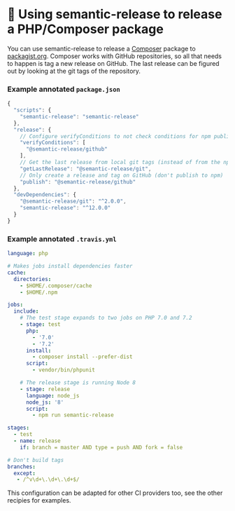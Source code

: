# 🐘 Using semantic-release to release a PHP/Composer package

You can use semantic-release to release a [Composer](https://getcomposer.org/) package to [packagist.org](https://packagist.org/).
Composer works with GitHub repositories, so all that needs to happen is tag a new release on GitHub.
The last release can be figured out by looking at the git tags of the repository.

### Example annotated `package.json`

```js
{
  "scripts": {
    "semantic-release": "semantic-release"
  },
  "release": {
    // Configure verifyConditions to not check conditions for npm publishing
    "verifyConditions": [
      "@semantic-release/github"
    ],
    // Get the last release from local git tags (instead of from the npm registry)
    "getLastRelease": "@semantic-release/git",
    // Only create a release and tag on GitHub (don't publish to npm)
    "publish": "@semantic-release/github"
  },
  "devDependencies": {
    "@semantic-release/git": "^2.0.0",
    "semantic-release": "^12.0.0"
  }
}
```

### Example annotated `.travis.yml`

```yml
language: php

# Makes jobs install dependencies faster
cache:
  directories:
    - $HOME/.composer/cache
    - $HOME/.npm

jobs:
  include:
    # The test stage expands to two jobs on PHP 7.0 and 7.2
    - stage: test
      php:
        - '7.0'
        - '7.2'
      install:
        - composer install --prefer-dist
      script:
        - vendor/bin/phpunit

    # The release stage is running Node 8
    - stage: release
      language: node_js
      node_js: '8'
      script:
        - npm run semantic-release

stages:
  - test
  - name: release
    if: branch = master AND type = push AND fork = false

# Don't build tags
branches:
  except:
   - /^v\d+\.\d+\.\d+$/
```

This configuration can be adapted for other CI providers too, see the other recipies for examples.
